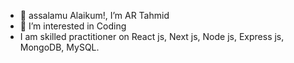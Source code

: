 - 👋 assalamu Alaikum!, I’m AR Tahmid
- 👀 I’m interested in Coding
- I am skilled practitioner on React js, Next js, Node js, Express js, MongoDB, MySQL.
